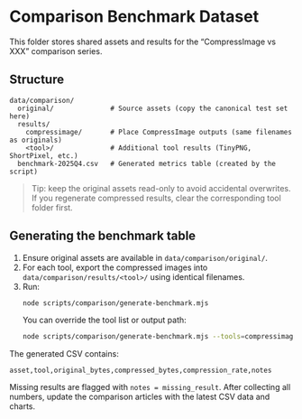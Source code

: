 # Comparison Benchmark Dataset

This folder stores shared assets and results for the “CompressImage vs XXX” comparison series.

## Structure

```
data/comparison/
  original/              # Source assets (copy the canonical test set here)
  results/
    compressimage/       # Place CompressImage outputs (same filenames as originals)
    <tool>/              # Additional tool results (TinyPNG, ShortPixel, etc.)
  benchmark-2025Q4.csv   # Generated metrics table (created by the script)
```

> Tip: keep the original assets read-only to avoid accidental overwrites. If you regenerate compressed results, clear the corresponding tool folder first.

## Generating the benchmark table

1. Ensure original assets are available in `data/comparison/original/`.
2. For each tool, export the compressed images into `data/comparison/results/<tool>/` using identical filenames.
3. Run:
   ```bash
   node scripts/comparison/generate-benchmark.mjs
   ```
   You can override the tool list or output path:
   ```bash
   node scripts/comparison/generate-benchmark.mjs --tools=compressimage,tinypng,shortpixel --out=data/comparison/benchmark-tmp.csv
   ```

The generated CSV contains:

```
asset,tool,original_bytes,compressed_bytes,compression_rate,notes
```

Missing results are flagged with `notes = missing_result`. After collecting all numbers, update the comparison articles with the latest CSV data and charts.
